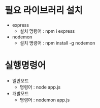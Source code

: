 # 필요 라이브러리 설치

- express
  - 설치 명령어 : npm i express
- nodemon
  - 설치 명령어 : npm install -g nodemon

# 실행명령어

- 일반모드
  - 명령어 : node app.js
- 개발모드
  - 명령어 : nodemon app.js
